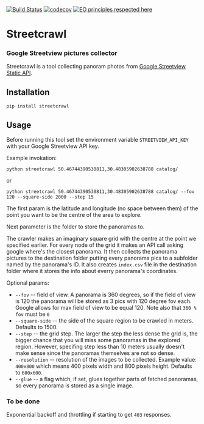 [![Build Status](https://app.travis-ci.com/monomonedula/streetcrawl.svg?branch=master)](https://app.travis-ci.com/monomonedula/streetcrawl)
[![codecov](https://codecov.io/gh/monomonedula/streetcrawl/branch/master/graph/badge.svg?token=8rmLvt9atm)](https://codecov.io/gh/monomonedula/streetcrawl)
[![EO principles respected here](https://www.elegantobjects.org/badge.svg)](https://www.elegantobjects.org)

# Streetcrawl 
### Google Streetview pictures collector

Streetcrawl is a tool collecting panoram photos from [Google Streetview Static API](https://developers.google.com/maps/documentation/streetview/overview).


## Installation
```shell
pip install streetcrawl
```

## Usage

Before running this tool set the environment variable `STREETVIEW_API_KEY` with your Google Streetview API key.

Example invokation:
```shell
python streetcrawl 50.46744390530811,30.48305902638788 catalog/
```
or 

```shell
python streetcrawl 50.46744390530811,30.48305902638788 catalog/ --fov 120 --square-side 2000 --step 15
```


The first param is the latitude and longitude (no space between them) of the point you 
want to be the centre of the area to explore.

Next parameter is the folder to store the panoramas to.

The crawler makes an imaginary square grid with the centre at the point we specified earlier.
For every node of the grid it makes an API call asking google where's the closest panorama.
It then collects the panorama pictures to the destination folder putting every panorama pics to a subfolder named by the panorama's ID.
It also creates `index.csv` file in the destination folder where it stores the info about everry panorama's coordinates.

Optional params:
* `--fov` -- field of view. A panorama is 360 degrees, so if the field of view is 120 the panorama will be stored as 3 pics with 120 degree fov each.
Google allows for max field of view to be equal 120. Note also that `360 % fov` must be `0`
* `--square-side` -- the side of the square region to be crawled in meters. Defaults to 1500.
* `--step` -- the grid step. The larger the step the less dense the grid is, the bigger chance that you will miss some panoramas in the explored region.
 However, specifing step less than 10 meters usually doesn't make sense since the panoramas themselves are not so dense.
* `--resolution` -- resolution of the images to be collected. Example value: `400x800` which means 400 pixels width and 800 pixels height. Defaults to `600x600`.
* `--glue` -- a flag which, if set, glues together parts of fetched panoramas, so every panorama is stored as a single image.

### To be done
Exponential backoff and throttling if starting to get `403` responses.